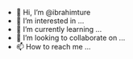 - 👋 Hi, I’m @ibrahimture
- 👀 I’m interested in ...
- 🌱 I’m currently learning ...
- 💞️ I’m looking to collaborate on ...
- 📫 How to reach me ...

<!---
ibrahimture/ibrahimture is a ✨ special ✨ repository because its `README.md` (this file) appears on your GitHub profile.
You can click the Preview link to take a look at your changes.
--->
